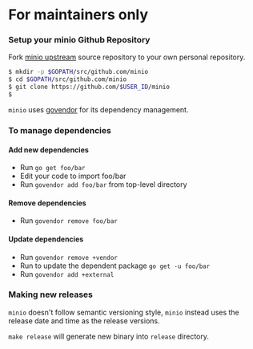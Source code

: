 # For maintainers only

### Setup your minio Github Repository

Fork [minio upstream](https://github.com/minio/minio/fork) source repository to your own personal repository.
```bash
$ mkdir -p $GOPATH/src/github.com/minio
$ cd $GOPATH/src/github.com/minio
$ git clone https://github.com/$USER_ID/minio
$ 
```

``minio`` uses [govendor](https://github.com/kardianos/govendor) for its dependency management.

### To manage dependencies

#### Add new dependencies

  - Run `go get foo/bar`
  - Edit your code to import foo/bar
  - Run `govendor add foo/bar` from top-level directory

#### Remove dependencies 

  - Run `govendor remove foo/bar`

#### Update dependencies

  - Run `govendor remove +vendor`
  - Run to update the dependent package `go get -u foo/bar`
  - Run `govendor add +external`

### Making new releases 

`minio` doesn't follow semantic versioning style, `minio` instead uses the release date and time as the release versions.

`make release` will generate new binary into `release` directory.
